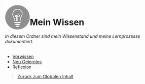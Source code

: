 <img align="left" width="80" height="80" src="/99-Images/wissen.png" alt="Wissen Symbol">

# Mein Wissen

###### In diesem Ordner sind mein Wissenstand und meine Lernprozesse dokumentiert.

 * [Vorwissen](./10-Vorwissen)
 * [Neu Gelerntes](./20-Neues_Wissen)
 * [Reflexion](./99-Reflexion)


> [Zurück zum Globalen Inhalt](../../../)